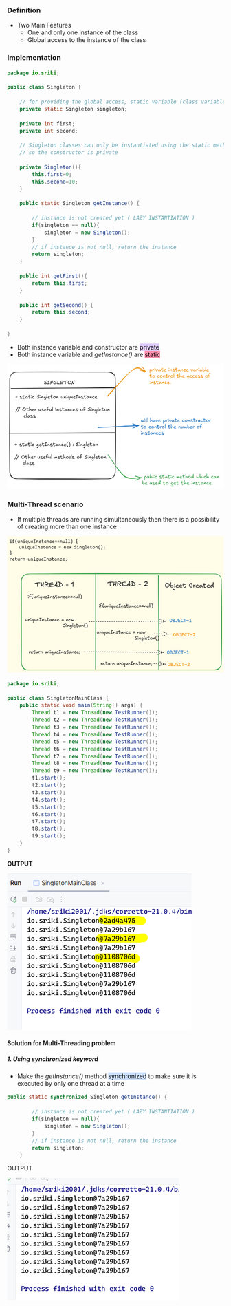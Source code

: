### Definition

- Two Main Features 
	- One and only one instance of the class
	- Global access to the instance of the class

### Implementation

```Java
package io.sriki;

public class Singleton {

    // for providing the global access, static variable (class variable) is used
    private static Singleton singleton;

    private int first;
    private int second;

    // Singleton classes can only be instantiated using the static method to control the creation of object.
    // so the constructor is private

    private Singleton(){
        this.first=0;
        this.second=10;
    }

    public static Singleton getInstance() {

        // instance is not created yet ( LAZY INSTANTIATION )
        if(singleton == null){
            singleton = new Singleton();
        }
        // if instance is not null, return the instance
        return singleton;
    }

    public int getFirst(){
        return this.first;
    }

    public int getSecond() {
        return this.second;
    }

}

```

-  Both instance variable and constructor  are  <mark style="background: #D2B3FFA6;">private</mark>
-  Both instance variable and *getInstance()* are <mark style="background: #FF5582A6;">static</mark>

![Singleton class diagram](resources/singletonClassDiagram.png)

### Multi-Thread scenario

- If multiple threads are running simultaneously then there is a possibility of creating more than one instance

![Multi-Threading-Scenario](resources/multiThreadingScenario.png)

```Java
package io.sriki;

public class SingletonMainClass {
    public static void main(String[] args) {
        Thread t1 = new Thread(new TestRunner());
        Thread t2 = new Thread(new TestRunner());
        Thread t3 = new Thread(new TestRunner());
        Thread t4 = new Thread(new TestRunner());
        Thread t5 = new Thread(new TestRunner());
        Thread t6 = new Thread(new TestRunner());
        Thread t7 = new Thread(new TestRunner());
        Thread t8 = new Thread(new TestRunner());
        Thread t9 = new Thread(new TestRunner());
        t1.start();
        t2.start();
        t3.start();
        t4.start();
        t5.start();
        t6.start();
        t7.start();
        t8.start();
        t9.start();
    }
}

```

**OUTPUT**

![](resources/multiThreadProblem.png)

#### Solution for Multi-Threading problem

##### 1. Using *synchronized* keyword

- Make the *getInstance()* method <mark style="background: #ADCCFFA6;">synchronized</mark> to make sure it is executed by only one thread at a time
```Java
public static synchronized Singleton getInstance() {

        // instance is not created yet ( LAZY INSTANTIATION )
        if(singleton == null){
            singleton = new Singleton();
        }
        // if instance is not null, return the instance
        return singleton;
    }
```

OUTPUT

![](resources/multiThreadSynchronized.png)
